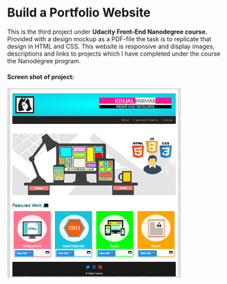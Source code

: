 # Build a Portfolio Website

This is the third project under **Udacity Front-End Nanodegree course.** Provided with a design mockup as a PDF-file the task is to replicate that design in HTML and CSS. This website is responsive and display images, descriptions and links to projects which I have completed under the course the Nanodegree program.

#### Screen shot of project:

![Portfolio Website](images/modal3_image.png)
